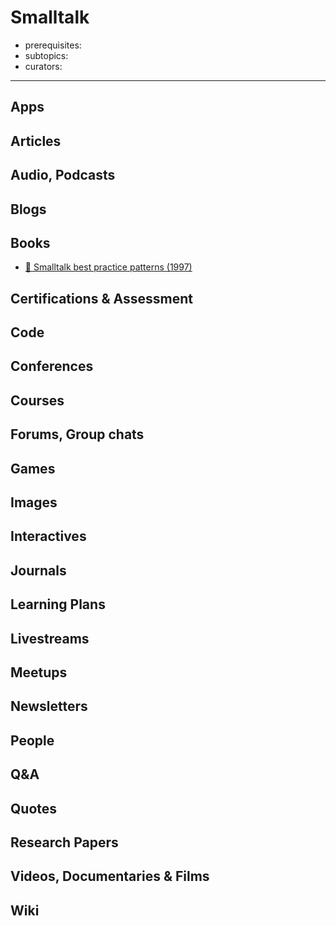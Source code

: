 # Smalltalk

- prerequisites:
- subtopics:
- curators:

------

## Apps

## Articles

## Audio, Podcasts

## Blogs

## Books

- [📕 Smalltalk best practice patterns (1997)](http://www.goodreads.com/book/show/781561.Smalltalk_Best_Practice_Patterns)

## Certifications & Assessment

## Code

## Conferences

## Courses

## Forums, Group chats

## Games

## Images

## Interactives

## Journals

## Learning Plans

## Livestreams

## Meetups

## Newsletters

## People

## Q&A

## Quotes

## Research Papers

## Videos, Documentaries & Films

## Wiki
